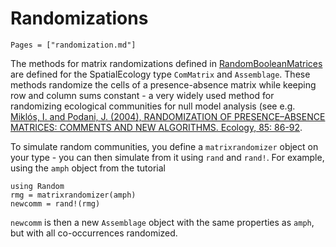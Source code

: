# Randomizations

```@contents
Pages = ["randomization.md"]
```

The methods for matrix randomizations defined in 
[RandomBooleanMatrices](https://github.com/ecojulia/RandomBooleanMatrices.jl)
are defined for the SpatialEcology type `ComMatrix` and `Assemblage`. These 
methods randomize the cells of a presence-absence matrix while keeping row and 
column sums constant - a very widely used method for randomizing ecological
communities for null model analysis (see e.g. 
[Miklós, I. and Podani, J. (2004), RANDOMIZATION OF PRESENCE–ABSENCE MATRICES: COMMENTS AND NEW ALGORITHMS. Ecology, 85: 86-92](https://doi.org/10.1890/03-0101).

To simulate random communities, you define a `matrixrandomizer` object on your 
type - you can then simulate from it using `rand` and `rand!`.
For example, using the `amph` object from the tutorial
```@example tutorial
using Random
rmg = matrixrandomizer(amph)
newcomm = rand!(rmg)
````

`newcomm` is then a new `Assemblage` object with the same properties as `amph`, but with all co-occurrences randomized. 

